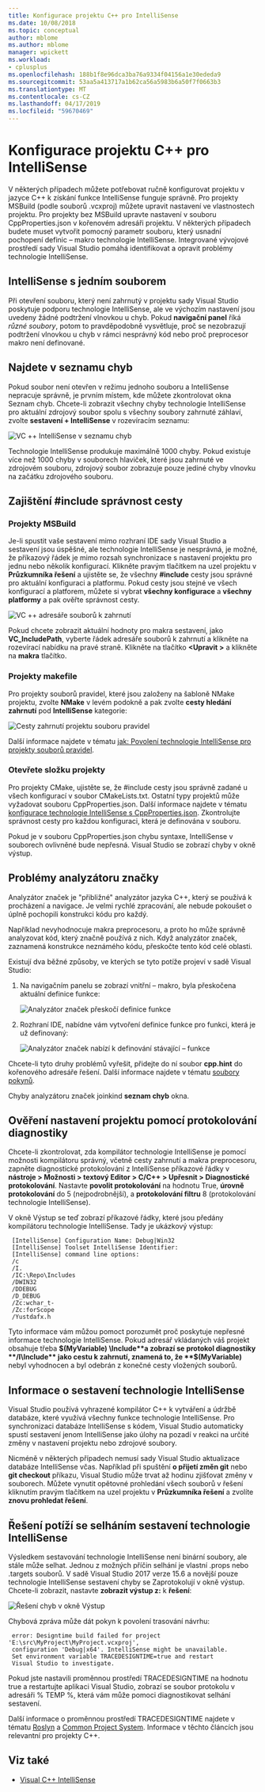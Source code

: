 ```yaml
---
title: Konfigurace projektu C++ pro IntelliSense
ms.date: 10/08/2018
ms.topic: conceptual
author: mblome
ms.author: mblome
manager: wpickett
ms.workload:
- cplusplus
ms.openlocfilehash: 188b1f8e96dca3ba76a9334f04156a1e30ededa9
ms.sourcegitcommit: 53aa5a413717a1b62ca56a5983b6a50f7f0663b3
ms.translationtype: MT
ms.contentlocale: cs-CZ
ms.lasthandoff: 04/17/2019
ms.locfileid: "59670469"
---
```

# <a name="configure-a-c-project-for-intellisense"></a>Konfigurace projektu C++ pro IntelliSense

V některých případech můžete potřebovat ručně konfigurovat projektu v jazyce C++ k získání funkce IntelliSense funguje správně. Pro projekty MSBuild (podle souborů .vcxproj) můžete upravit nastavení ve vlastnostech projektu. Pro projekty bez MSBuild upravte nastavení v souboru CppProperties.json v kořenovém adresáři projektu. V některých případech budete muset vytvořit pomocný parametr souboru, který usnadní pochopení definic – makro technologie IntelliSense. Integrované vývojové prostředí sady Visual Studio pomáhá identifikovat a opravit problémy technologie IntelliSense.

## <a name="single-file-intellisense"></a>IntelliSense s jedním souborem

Při otevření souboru, který není zahrnutý v projektu sady Visual Studio poskytuje podporu technologie IntelliSense, ale ve výchozím nastavení jsou uvedeny žádné podtržení vlnovkou u chyb. Pokud **navigační panel** říká *různé soubory*, potom to pravděpodobně vysvětluje, proč se nezobrazují podtržení vlnovkou u chyb v rámci nesprávný kód nebo proč preprocesor makro není definované.

## <a name="check-the-error-list"></a>Najdete v seznamu chyb

Pokud soubor není otevřen v režimu jednoho souboru a IntelliSense nepracuje správně, je prvním místem, kde můžete zkontrolovat okna Seznam chyb. Chcete-li zobrazit všechny chyby technologie IntelliSense pro aktuální zdrojový soubor spolu s všechny soubory zahrnuté záhlaví, zvolte **sestavení + IntelliSense** v rozevíracím seznamu:

![VC ++ IntelliSense v seznamu chyb](media/vcpp-intellisense-error-list.png)

Technologie IntelliSense produkuje maximálně 1000 chyby. Pokud existuje více než 1000 chyby v souborech hlaviček, které jsou zahrnuté ve zdrojovém souboru, zdrojový soubor zobrazuje pouze jediné chyby vlnovku na začátku zdrojového souboru.

## <a name="ensure-include-paths-are-correct"></a>Zajištění #include správnost cesty

### <a name="msbuild-projects"></a>Projekty MSBuild

Je-li spustit vaše sestavení mimo rozhraní IDE sady Visual Studio a sestavení jsou úspěšné, ale technologie IntelliSense je nesprávná, je možné, že příkazový řádek je mimo rozsah synchronizace s nastavení projektu pro jednu nebo několik konfigurací. Klikněte pravým tlačítkem na uzel projektu v **Průzkumníka řešení** a ujistěte se, že všechny **#include** cesty jsou správné pro aktuální konfiguraci a platformu. Pokud cesty jsou stejné ve všech konfigurací a platforem, můžete si vybrat **všechny konfigurace** a **všechny platformy** a pak ověřte správnost cesty.

![VC ++ adresáře souborů k zahrnutí](media/vcpp-intellisense-include-paths.png)

 Pokud chcete zobrazit aktuální hodnoty pro makra sestavení, jako **VC_IncludePath**, vyberte řádek adresáře souborů k zahrnutí a klikněte na rozevírací nabídku na pravé straně. Klikněte na tlačítko  **\<Upravit >** a klikněte na **makra** tlačítko.

### <a name="makefile-projects"></a>Projekty makefile

Pro projekty souborů pravidel, které jsou založeny na šabloně NMake projektu, zvolte **NMake** v levém podokně a pak zvolte **cesty hledání zahrnutí** pod **IntelliSense** kategorie:

![Cesty zahrnutí projektu souboru pravidel](media/vcpp-intellisense-makefile-include-paths.png)

Další informace najdete v tématu [jak: Povolení technologie IntelliSense pro projekty souborů pravidel](/cpp/ide/how-to-enable-intellisense-for-makefile-projects).

### <a name="open-folder-projects"></a>Otevřete složku projekty

Pro projekty CMake, ujistěte se, že #include cesty jsou správně zadané u všech konfigurací v soubor CMakeLists.txt. Ostatní typy projektů může vyžadovat souboru CppProperties.json. Další informace najdete v tématu [konfigurace technologie IntelliSense s CppProperties.json](/cpp/build/open-folder-projects-cpp#configure-intellisense-and-browsing-hints-with-cpppropertiesjson). Zkontrolujte správnost cesty pro každou konfiguraci, která je definována v souboru.

Pokud je v souboru CppProperties.json chybu syntaxe, IntelliSense v souborech ovlivněné bude nepřesná. Visual Studio se zobrazí chyby v okně výstup.

## <a name="tag-parser-issues"></a>Problémy analyzátoru značky

Analyzátor značek je "přibližné" analyzátor jazyka C++, který se používá k procházení a navigace. Je velmi rychlé zpracování, ale nebude pokoušet o úplně pochopili konstrukci kódu pro každý.

Například nevyhodnocuje makra preprocesoru, a proto ho může správně analyzovat kód, který značně používá z nich. Když analyzátor značek, zaznamená konstrukce neznámého kódu, přeskočte tento kód celé oblasti.

Existují dva běžné způsoby, ve kterých se tyto potíže projeví v sadě Visual Studio:

1. Na navigačním panelu se zobrazí vnitřní – makro, byla přeskočena aktuální definice funkce:

   ![Analyzátor značek přeskočí definice funkce](media/vcpp-intellisense-tag-parser-macro.png)

1. Rozhraní IDE, nabídne vám vytvoření definice funkce pro funkci, která je už definovaný:

   ![Analyzátor značek nabízí k definování stávající – funkce](media/vcpp-intellisense-tag-parser-function.png)

Chcete-li tyto druhy problémů vyřešit, přidejte do ní soubor **cpp.hint** do kořenového adresáře řešení. Další informace najdete v tématu [soubory pokynů](/cpp/build/reference/hint-files).

Chyby analyzátoru značek joinkind **seznam chyb** okna.

## <a name="validate-project-settings-with-diagnostic-logging"></a>Ověření nastavení projektu pomocí protokolování diagnostiky

Chcete-li zkontrolovat, zda kompilátor technologie IntelliSense je pomocí možnosti kompilátoru správný, včetně cesty zahrnutí a makra preprocesoru, zapněte diagnostické protokolování z IntelliSense příkazové řádky v **nástroje > Možnosti > textový Editor > C/C++ > Upřesnit > Diagnostické protokolování**. Nastavte **povolit protokolování** na hodnotu True, **úrovně protokolování** do 5 (nejpodrobnější), a **protokolování filtru** 8 (protokolování technologie IntelliSense).

V okně Výstup se teď zobrazí příkazové řádky, které jsou předány kompilátoru technologie IntelliSense. Tady je ukázkový výstup:

```output
 [IntelliSense] Configuration Name: Debug|Win32
 [IntelliSense] Toolset IntelliSense Identifier:
 [IntelliSense] command line options:
 /c
 /I.
 /IC:\Repo\Includes
 /DWIN32
 /DDEBUG
 /D_DEBUG
 /Zc:wchar_t-
 /Zc:forScope
 /Yustdafx.h
```

Tyto informace vám můžou pomoct porozumět proč poskytuje nepřesné informace technologie IntelliSense. Pokud adresář vkládaných váš projekt obsahuje třeba **$(MyVariable) \Include**a zobrazí se protokol diagnostiky **/I\Include** jako cestu k zahrnutí, znamená to, že **$(MyVariable)** nebyl vyhodnocen a byl odebrán z konečné cesty vložených souborů.

## <a name="about-the-intellisense-build"></a>Informace o sestavení technologie IntelliSense

Visual Studio používá vyhrazené kompilátor C++ k vytváření a údržbě databáze, které využívá všechny funkce technologie IntelliSense. Pro synchronizaci databáze IntelliSense s kódem, Visual Studio automaticky spustí sestavení jenom IntelliSense jako úlohy na pozadí v reakci na určité změny v nastavení projektu nebo zdrojové soubory.

Nicméně v některých případech nemusí sady Visual Studio aktualizace databáze IntelliSense včas. Například při spuštění **o přijetí změn git** nebo **git checkout** příkazu, Visual Studio může trvat až hodinu zjišťovat změny v souborech. Můžete vynutit opětovné prohledání všech souborů v řešení kliknutím pravým tlačítkem na uzel projektu v **Průzkumníka řešení** a zvolíte **znovu prohledat řešení**.

## <a name="troubleshooting-intellisense-build-failures"></a>Řešení potíží se selháním sestavení technologie IntelliSense

Výsledkem sestavování technologie IntelliSense není binární soubory, ale stále může selhat. Jednou z možných příčin selhání je vlastní .props nebo .targets souborů. V sadě Visual Studio 2017 verze 15.6 a novější pouze technologie IntelliSense sestavení chyby se Zaprotokolují v okně výstup. Chcete-li zobrazit, nastavte **zobrazit výstup z:** k **řešení**:

![Řešení chyb v okně Výstup](media/vcpp-intellisense-output-window.png)

Chybová zpráva může dát pokyn k povolení trasování návrhu:

```output
 error: Designtime build failed for project 'E:\src\MyProject\MyProject.vcxproj',
 configuration 'Debug|x64'. IntelliSense might be unavailable.
 Set environment variable TRACEDESIGNTIME=true and restart
 Visual Studio to investigate.
```

Pokud jste nastavili proměnnou prostředí TRACEDESIGNTIME na hodnotu true a restartujte aplikaci Visual Studio, zobrazí se soubor protokolu v adresáři % TEMP %, která vám může pomoci diagnostikovat selhání sestavení.

Další informace o proměnnou prostředí TRACEDESIGNTIME najdete v tématu [Roslyn](https://github.com/dotnet/roslyn/wiki/Diagnosing-Project-System-Build-Errors) a [Common Project System](https://github.com/dotnet/project-system/blob/master/docs/design-time-builds.md). Informace v těchto článcích jsou relevantní pro projekty C++.

## <a name="see-also"></a>Viz také

- [Visual C++ IntelliSense](visual-cpp-intellisense.md)
